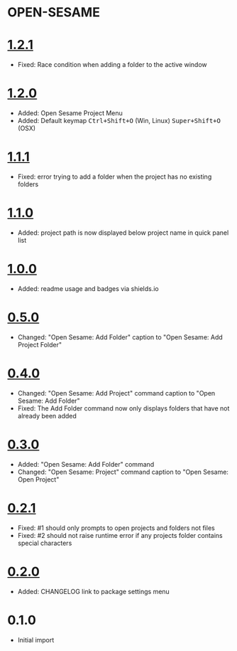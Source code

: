 # OPEN-SESAME

# [1.2.1]

* Fixed: Race condition when adding a folder to the active window

# [1.2.0]

* Added: Open Sesame Project Menu
* Added: Default keymap <kbd>Ctrl+Shift+O</kbd> (Win, Linux) <kbd>Super+Shift+O</kbd> (OSX)

# [1.1.1]

* Fixed: error trying to add a folder when the project has no existing folders

# [1.1.0]

* Added: project path is now displayed below project name in quick panel list

# [1.0.0]

* Added: readme usage and badges via shields.io

# [0.5.0]

* Changed: "Open Sesame: Add Folder" caption to "Open Sesame: Add Project Folder"

# [0.4.0]

* Changed: "Open Sesame: Add Project" command caption to "Open Sesame: Add Folder"
* Fixed: The Add Folder command now only displays folders that have not already been added

# [0.3.0]

* Added: "Open Sesame: Add Folder" command
* Changed: "Open Sesame: Project" command caption to "Open Sesame: Open Project"

# [0.2.1]

* Fixed: #1 should only prompts to open projects and folders not files
* Fixed: #2 should not raise runtime error if any projects folder contains special characters

# [0.2.0]

* Added: CHANGELOG link to package settings menu

# 0.1.0

* Initial import

[1.2.1]: https://github.com/gerardroche/sublime-open-sesame/compare/1.2.0...1.2.1
[1.2.0]: https://github.com/gerardroche/sublime-open-sesame/compare/1.1.1...1.2.0
[1.1.1]: https://github.com/gerardroche/sublime-open-sesame/compare/1.1.0...1.1.1
[1.1.0]: https://github.com/gerardroche/sublime-open-sesame/compare/1.0.0...1.1.0
[1.0.0]: https://github.com/gerardroche/sublime-open-sesame/compare/0.5.0...1.0.0
[0.5.0]: https://github.com/gerardroche/sublime-open-sesame/compare/0.4.0...0.5.0
[0.4.0]: https://github.com/gerardroche/sublime-open-sesame/compare/0.3.0...0.4.0
[0.3.0]: https://github.com/gerardroche/sublime-open-sesame/compare/0.2.0...0.3.0
[0.2.1]: https://github.com/gerardroche/sublime-open-sesame/compare/0.2.0...0.2.1
[0.2.0]: https://github.com/gerardroche/sublime-open-sesame/compare/0.1.0...0.2.0
